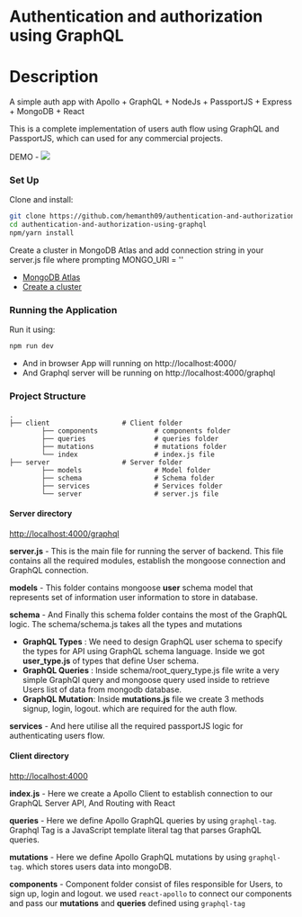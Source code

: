 # Authentication and authorization using GraphQL

# Description

A simple auth app with Apollo + GraphQL + NodeJs + PassportJS + Express + MongoDB + React

This is a complete implementation of users auth flow using GraphQL and PassportJS, which can used for any commercial projects.

DEMO - ![](demo.gif)

### Set Up
Clone and install:

```bash
git clone https://github.com/hemanth09/authentication-and-authorization-using-graphql.git
cd authentication-and-authorization-using-graphql
npm/yarn install
```

Create a cluster in MongoDB Atlas and add connection string in your server.js file where prompting MONGO_URI = ''
- [MongoDB Atlas](https://www.mongodb.com/cloud/atlas)
- [Create a cluster](https://docs.atlas.mongodb.com/create-new-cluster/)

### Running the Application

Run it using:

```bash
npm run dev
```
- And in browser App will running on http://localhost:4000/
- And Graphql server will be running on http://localhost:4000/graphql

### Project Structure

    .
    ├── client                  # Client folder
            ├── components              # components folder
            ├── queries                 # queries folder
            ├── mutations               # mutations folder
            └── index                   # index.js file
    ├── server                  # Server folder
            ├── models                  # Model folder
            ├── schema                  # Schema folder
            ├── services                # Services folder
            └── server                  # server.js file

#### Server directory
[http://localhost:4000/graphql](http://localhost:4000/graphql)

**server.js** - This is the main file for running the server of backend. This file contains all the required modules, establish the mongoose connection and GraphQL connection.

**models** - This folder contains mongoose **user** schema model that represents set of information user information to store in database.

**schema** - And Finally this schema folder contains the most of the GraphQL logic. The schema/schema.js takes all the types and mutations
- **GraphQL Types** : We need to design GraphQL user schema to specify the types for API using GraphQL schema language. Inside we got **user_type.js** of types that define User schema.
- **GraphQL Queries** : Inside schema/root_query_type.js file write a very simple GraphQl query and mongoose query used inside to retrieve Users list of data from mongodb database.
- **GraphQL Mutation**: Inside **mutations.js** file we create 3 methods signup, login, logout. which are required for the auth flow.

**services** - And here utilise all the required passportJS logic for authenticating users flow.

#### Client directory
[http://localhost:4000](http://localhost:4000)

**index.js** - Here we create a Apollo Client to establish connection to our GraphQL Server API, And Routing with React

**queries** - Here we define Apollo GraphQL queries by using `graphql-tag`. Graphql Tag is a JavaScript template literal tag that parses GraphQL queries.

**mutations** - Here we define Apollo GraphQL mutations by using `graphql-tag`. which stores users data into mongoDB.

**components** - Component folder consist of files responsible for Users, to sign up, login and logout. we used `react-apollo` to connect our components and pass our **mutations** and **queries** defined using `graphql-tag`